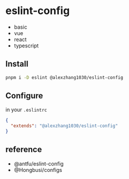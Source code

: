 # eslint-config

- basic
- vue
- react
- typescript

## Install

```bash
pnpm i -D eslint @alexzhang1030/eslint-config
```

## Configure

in your `.eslintrc`

```json
{
  "extends": "@alexzhang1030/eslint-config"
}
```

## reference

- @antfu/eslint-config
- @Hongbusi/configs
